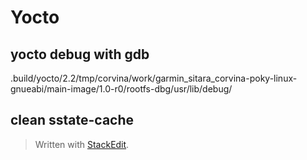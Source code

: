 # Yocto

## yocto debug with gdb

.build/yocto/2.2/tmp/corvina/work/garmin_sitara_corvina-poky-linux-gnueabi/main-image/1.0-r0/rootfs-dbg/usr/lib/debug/


## clean sstate-cache



> Written with [StackEdit](https://stackedit.io/).
<!--stackedit_data:
eyJoaXN0b3J5IjpbNjg2MTk1NDUxXX0=
-->